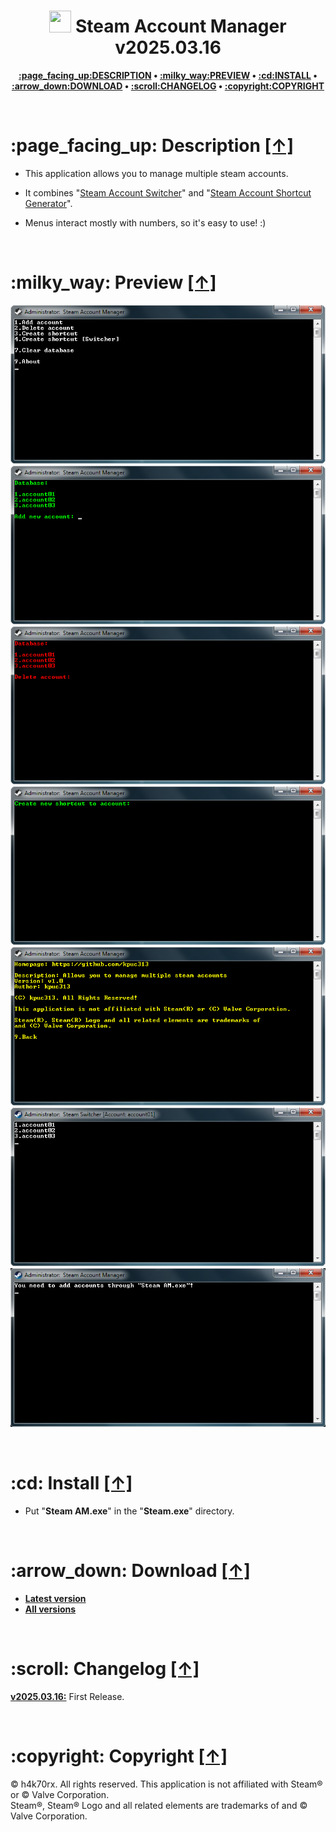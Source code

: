 <h1 align="center"><img src="https://raw.githubusercontent.com/h4k70rx/steam-account-manager/master/icon.ico" width="35px" height="35px"> Steam Account Manager v2025.03.16</h1>
<p align="center"><b><a href="#page_facing_up-description-">:page_facing_up:DESCRIPTION</a> • <a href="#milky_way-preview-">:milky_way:PREVIEW</a> • <a href="#cd-install-">:cd:INSTALL</a> • <a href="#arrow_down-download-">:arrow_down:DOWNLOAD</a> • <a href="#scroll-changelog-">:scroll:CHANGELOG</a> • <a href="#copyright-copyright-">:copyright:COPYRIGHT</a></b></p>

<br />

<h1>:page_facing_up: Description <a href="#-steam-account-manager-v20250316" title="Go to Navigation">[↑]</a></h1>

* This application allows you to manage multiple steam accounts.

* It combines "[Steam Account Switcher](https://github.com/h4k70rx/Steam-Account-Switcher "Steam Account Switcher")" and "[Steam Account Shortcut Generator](https://github.com/h4k70rx/Steam-Account-Shortcut-Generator "Steam Account Shortcut Generator")".

* Menus interact mostly with numbers, so it's easy to use! :)

<br />

<h1>:milky_way: Preview <a href="#-steam-account-manager-v20250316" title="Go to Navigation">[↑]</a></h1>

![alt text](https://raw.githubusercontent.com/h4k70rx/steam-account-manager/master/preview/preview_01.png)
![alt text](https://raw.githubusercontent.com/h4k70rx/steam-account-manager/master/preview/preview_02.png)
![alt text](https://raw.githubusercontent.com/h4k70rx/steam-account-manager/master/preview/preview_03.png)
![alt text](https://raw.githubusercontent.com/h4k70rx/steam-account-manager/master/preview/preview_04.png)
![alt text](https://raw.githubusercontent.com/h4k70rx/steam-account-manager/master/preview/preview_05.png)
![alt text](https://raw.githubusercontent.com/h4k70rx/steam-account-manager/master/preview/preview_06.png)
![alt text](https://raw.githubusercontent.com/h4k70rx/steam-account-manager/master/preview/preview_07.png)

<br />

<h1>:cd: Install <a href="#-steam-account-manager-v20250316" title="Go to Navigation">[↑]</a></h1>

* Put "<b>Steam AM.exe</b>" in the "<b>Steam.exe</b>" directory.

<br />

<h1>:arrow_down: Download <a href="#-steam-account-manager-v20250316" title="Go to Navigation">[↑]</a></h1>

* <b>[Latest version](https://github.com/h4k70rx/steam-account-manager/releases/tag/v2025.03.16 "Latest version")</b>
* <b>[All versions](https://github.com/h4k70rx/steam-account-manager/releases/ "All versions")</b>

<br />

<h1>:scroll: Changelog <a href="#-steam-account-manager-v20250316" title="Go to Navigation">[↑]</a></h1>

<b>[v2025.03.16:](https://github.com/h4k70rx/steam-account-manager/releases/tag/v2025.03.16 "Latest version")</b>	First Release.

<br />

<h1>:copyright: Copyright <a href="#-steam-account-manager-v20250316" title="Go to Navigation">[↑]</a></h1>

© h4k70rx. All rights reserved. This application is not affiliated with Steam® or © Valve Corporation.<br />
Steam®, Steam® Logo and all related elements are trademarks of and © Valve Corporation.
